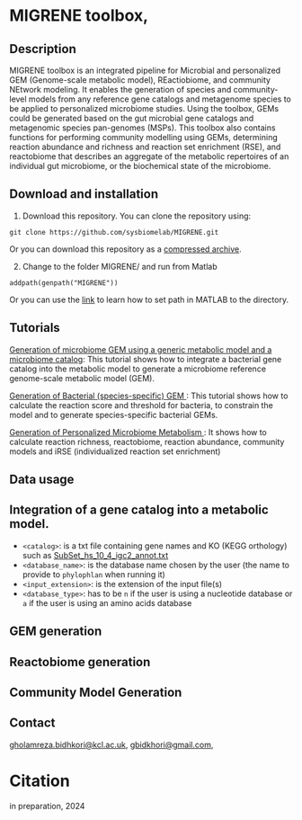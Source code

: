 # MIGRENE toolbox,
## Description 
MIGRENE toolbox is an integrated pipeline for Microbial and personalized GEM (Genome-scale metabolic model), REactiobiome, and community NEtwork modeling. It enables the generation of species and community-level models from any reference gene catalogs and metagenome species to be applied to personalized microbiome studies. Using the toolbox, GEMs could be generated based on the gut microbial gene catalogs and metagenomic species pan-genomes (MSPs). This toolbox also contains functions for performing community modelling using GEMs, determining reaction abundance and richness and reaction set enrichment (RSE), and reactobiome that describes an aggregate of the metabolic repertoires of an individual gut microbiome, or the biochemical state of the microbiome.

## Download and installation
1. Download this repository. You can clone the repository using:
```
git clone https://github.com/sysbiomelab/MIGRENE.git
```
Or you can download this repository as a <a href="https://codeload.github.com/sysbiomelab/MIGRENE/zip/refs/heads/master">compressed archive</a>.

2. Change to the folder MIGRENE/ and run from Matlab
```
addpath(genpath("MIGRENE"))
```
Or you can use the <a href="https://uk.mathworks.com/help/matlab/matlab_env/add-remove-or-reorder-folders-on-the-search-path.html">link</a> to learn how to set path in MATLAB to the directory.
## Tutorials
<a href="https://github.com/sysbiomelab/MIGRENE/wiki/generation-of-microbiome-GEM"> Generation of microbiome GEM using a generic metabolic model and a microbiome catalog</a>: This tutorial shows how to integrate a bacterial gene catalog 
into the metabolic model to generate a microbiome reference genome-scale metabolic model (GEM).

<a href="https://github.com/sysbiomelab/MIGRENE/wiki/generation-of-microbiome-GEM"> Generation of Bacterial (species-specific) GEM </a>: This tutorial shows how to calculate the reaction score and threshold for bacteria, to constrain the model and to generate species-specific bacterial GEMs. 

<a href="https://github.com/sysbiomelab/MIGRENE/wiki/generation-of-microbiome-GEM"> Generation of Personalized Microbiome Metabolism </a>: It shows how to calculate reaction richness, reactobiome, reaction abundance, community models and iRSE (individualized reaction set enrichment)
## Data usage
## Integration of a gene catalog into a metabolic model.

* `<catalog>`: is a txt file containing gene names and KO (KEGG orthology) such as [SubSet_hs_10_4_igc2_annot.txt](data/SubSet_hs_10_4_igc2_annot.txt)
* `<database_name>`: is the database name chosen by the user (the name to provide to `phylophlan` when running it)
* `<input_extension>`: is the extension of the input file(s)
* `<database_type>`: has to be `n` if the user is using a nucleotide database or `a` if the user is using an amino acids database

## GEM generation

## Reactobiome generation

## Community Model Generation


## Contact
gholamreza.bidhkori@kcl.ac.uk,
gbidkhori@gmail.com,
# Citation
in preparation, 2024

